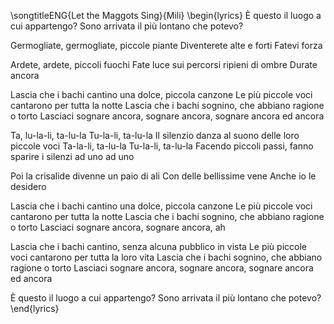 \songtitleENG{Let the Maggots Sing}{Mili}
\begin{lyrics}
È questo il luogo a cui appartengo?
Sono arrivata il più lontano che potevo?

Germogliate, germogliate, piccole piante
Diventerete alte e forti
Fatevi forza

Ardete, ardete, piccoli fuochi
Fate luce sui percorsi ripieni di ombre
Durate ancora

Lascia che i bachi cantino una dolce, piccola canzone
Le più piccole voci cantarono per tutta la notte
Lascia che i bachi sognino, che abbiano ragione o torto
Lasciaci sognare ancora, sognare ancora, sognare ancora ed ancora

Ta, lu-la-li, ta-lu-la
Tu-la-li, ta-lu-la
Il silenzio danza al suono delle loro piccole voci
Ta-la-li, ta-lu-la
Tu-la-li, ta-lu-la
Facendo piccoli passi, fanno sparire i silenzi ad uno ad uno

Poi la crisalide divenne un paio di ali
Con delle bellissime vene
Anche io le desidero

Lascia che i bachi cantino una dolce, piccola canzone
Le più piccole voci cantarono per tutta la notte
Lascia che i bachi sognino, che abbiano ragione o torto
Lasciaci sognare ancora, sognare ancora, ah

Lascia che i bachi cantino, senza alcuna pubblico in vista
Le più piccole voci cantarono per tutta la loro vita
Lascia che i bachi sognino, che abbiano ragione o torto
Lasciaci sognare ancora, sognare ancora, sognare ancora ed ancora

È questo il luogo a cui appartengo?
Sono arrivata il più lontano che potevo?
\end{lyrics}